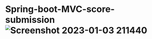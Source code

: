 # Spring-boot-MVC-score-submission![Screenshot 2023-01-03 211440](https://user-images.githubusercontent.com/40065352/210391386-aeac6457-723b-4c36-9b5e-eb4b5a12469d.png)
